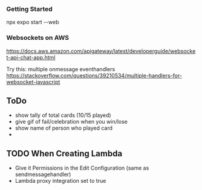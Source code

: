 ### Getting Started
npx expo start --web


### Websockets on AWS
https://docs.aws.amazon.com/apigateway/latest/developerguide/websocket-api-chat-app.html

Try this:
multiple onmessage eventhandlers
https://stackoverflow.com/questions/39210534/multiple-handlers-for-websocket-javascript

## ToDo
 - show tally of total cards (10/15 played)
 - give gif of fail/celebration when you win/lose
 - show name of person who played card
 - 


## TODO When Creating Lambda
 - Give it Permissions in the Edit Configuration (same as sendmessagehandler)
 - Lambda proxy integration set to true
